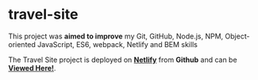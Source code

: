 # travel-site
This project was **aimed to improve** my Git, GitHub, Node.js, NPM, Object-oriented JavaScript, ES6, webpack, Netlify and BEM skills

The Travel Site project is deployed on [**Netlify**](https://www.netlify.com/) from **Github** and can be [__Viewed Here!__](https://jovial-swanson-b11569.netlify.app
).